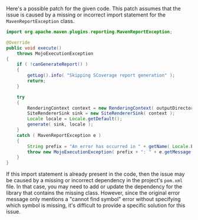 Here's a possible patch for the given code. This patch assumes that the issue is caused by a missing or incorrect import statement for the `MavenReportException` class.

```java
import org.apache.maven.plugins.reporting.MavenReportException;

@Override
public void execute()
    throws MojoExecutionException
{
    if ( !canGenerateReport() )
    {
        getLog().info( "Skipping SCoverage report generation" );
        return;
    }

    try
    {
        RenderingContext context = new RenderingContext( outputDirectory, getOutputName() + ".html" );
        SiteRendererSink sink = new SiteRendererSink( context );
        Locale locale = Locale.getDefault();
        generate( sink, locale );
    }
    catch ( MavenReportException e )
    {
        String prefix = "An error has occurred in " + getName( Locale.ENGLISH ) + " report generation";
        throw new MojoExecutionException( prefix + ": " + e.getMessage(), e );
    }
}
```

If this import statement is already present in the code, then the issue may be caused by a missing or incorrect dependency in the project's `pom.xml` file. In that case, you may need to add or update the dependency for the library that contains the missing class. However, since the original error message only mentions a "cannot find symbol" error without specifying which symbol is missing, it's difficult to provide a specific solution for this issue.